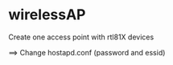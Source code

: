 # wirelessAP
Create one access point with rtl81X devices

==> Change hostapd.conf (password and essid)